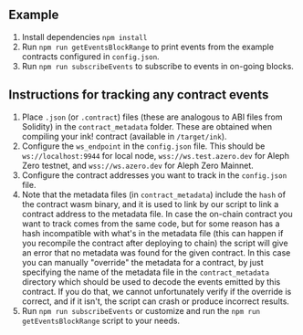 ## Example

1. Install dependencies `npm install`
2. Run `npm run getEventsBlockRange` to print events from the example contracts configured in `config.json`.
3. Run `npm run subscribeEvents` to subscribe to events in on-going blocks.

## Instructions for tracking any contract events

1. Place `.json` (or `.contract`) files (these are analogous to ABI files from Solidity) in the `contract_metadata` folder. These are obtained when compiling your ink! contract (available in `/target/ink`). 
2. Configure the `ws_endpoint` in the `config.json` file. This should be `ws://localhost:9944` for local node, `wss://ws.test.azero.dev` for Aleph Zero testnet, and `wss://ws.azero.dev` for Aleph Zero Mainnet. 
3. Configure the contract addresses you want to track in the `config.json` file.
3. Note that the metadata files (in `contract_metadata`) include the `hash` of the contract wasm binary, and it is used to link by our script to link a contract address to the metadata file. In case the on-chain contract you want to track comes from the same code, but for some reason has a hash incompatible with what's in the metadata file (this can happen if you recompile the contract after deploying to chain) the script will give an error that no metadata was found for the given contract. In this case you can manually "override" the metadata for a contract, by just specifying the name of the metadata file in the `contract_metadata` directory which should be used to decode the events emitted by this contract. If you do that, we cannot unfortunately verify if the override is correct, and if it isn't, the script can crash or produce incorrect results.
4. Run `npm run subscribeEvents` or customize and run the `npm run getEventsBlockRange` script to your needs.